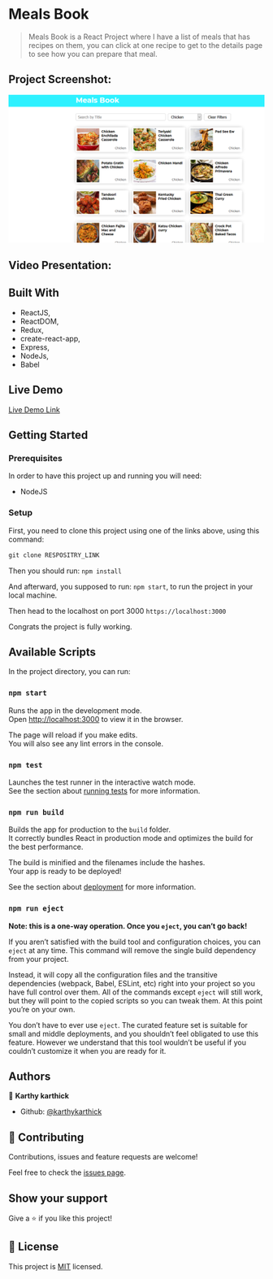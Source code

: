 # Meals Book

> Meals Book is a React Project where I have a list of meals that has recipes on them, you can click at one recipe to get to the details page to see how you can prepare that meal.

## Project Screenshot:

![project screenshot](screenshot.png)

## Video Presentation:



## Built With

- ReactJS,
- ReactDOM,
- Redux,
- create-react-app,
- Express,
- NodeJs,
- Babel

## Live Demo

[Live Demo Link](https://eager-joliot-750952.netlify.app/)


## Getting Started

### Prerequisites

In order to have this project up and running you will need:

- NodeJS

### Setup

First, you need to clone this project using one of the links above, using this command:

```Javascript
git clone RESPOSITRY_LINK

```

Then you should run: `npm install`

And afterward, you supposed to run: `npm start`, to run the project in your local machine.

Then head to the localhost on port 3000 `https://localhost:3000`

Congrats the project is fully working.

## Available Scripts

In the project directory, you can run:

### `npm start`

Runs the app in the development mode.\
Open [http://localhost:3000](http://localhost:3000) to view it in the browser.

The page will reload if you make edits.\
You will also see any lint errors in the console.

### `npm test`

Launches the test runner in the interactive watch mode.\
See the section about [running tests](https://facebook.github.io/create-react-app/docs/running-tests) for more information.

### `npm run build`

Builds the app for production to the `build` folder.\
It correctly bundles React in production mode and optimizes the build for the best performance.

The build is minified and the filenames include the hashes.\
Your app is ready to be deployed!

See the section about [deployment](https://facebook.github.io/create-react-app/docs/deployment) for more information.

### `npm run eject`

**Note: this is a one-way operation. Once you `eject`, you can’t go back!**

If you aren’t satisfied with the build tool and configuration choices, you can `eject` at any time. This command will remove the single build dependency from your project.

Instead, it will copy all the configuration files and the transitive dependencies (webpack, Babel, ESLint, etc) right into your project so you have full control over them. All of the commands except `eject` will still work, but they will point to the copied scripts so you can tweak them. At this point you’re on your own.

You don’t have to ever use `eject`. The curated feature set is suitable for small and middle deployments, and you shouldn’t feel obligated to use this feature. However we understand that this tool wouldn’t be useful if you couldn’t customize it when you are ready for it.

## Authors

👤 **Karthy karthick**

- Github: [@karthykarthick](https://github.com/karthykarthick)


## 🤝 Contributing

Contributions, issues and feature requests are welcome!

Feel free to check the [issues page](https://github.com/karthykarthick/React-Capstone/issues).

## Show your support

Give a ⭐️ if you like this project!

## 📝 License

This project is [MIT](lic.url) licensed.